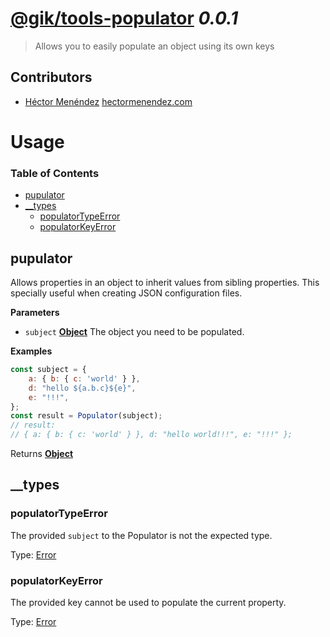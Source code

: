 # [@gik/tools-populator](https://github.com/gikmx/tools) *0.0.1*
> Allows you to easily populate an object using its own keys

## Contributors
* [Héctor Menéndez](mailto:hector@gik.mx) [hectormenendez.com](hectormenendez.com)

# Usage

<!-- Generated by documentation.js. Update this documentation by updating the source code. -->

### Table of Contents

-   [pupulator](#pupulator)
-   [\_\_types](#__types)
    -   [populatorTypeError](#populatortypeerror)
    -   [populatorKeyError](#populatorkeyerror)

## pupulator

Allows properties in an object to inherit values from sibling properties.
This specially useful when creating JSON configuration files.

**Parameters**

-   `subject` **[Object](https://developer.mozilla.org/en-US/docs/Web/JavaScript/Reference/Global_Objects/Object)** The object you need to be populated.

**Examples**

```javascript
const subject = {
    a: { b: { c: 'world' } },
    d: "hello ${a.b.c}${e}",
    e: "!!!",
};
const result = Populator(subject);
// result:
// { a: { b: { c: 'world' } }, d: "hello world!!!", e: "!!!" };
```

Returns **[Object](https://developer.mozilla.org/en-US/docs/Web/JavaScript/Reference/Global_Objects/Object)** 

## \_\_types

### populatorTypeError

The provided `subject` to the Populator is not the expected type.

Type: [Error](https://developer.mozilla.org/en-US/docs/Web/JavaScript/Reference/Global_Objects/Error)

### populatorKeyError

The provided key cannot be used to populate the current property.

Type: [Error](https://developer.mozilla.org/en-US/docs/Web/JavaScript/Reference/Global_Objects/Error)
